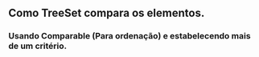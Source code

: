 ## Como TreeSet compara os elementos.  
### Usando Comparable (Para ordenação) e estabelecendo mais de um critério.

